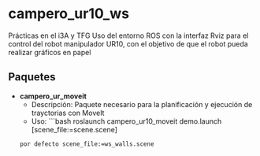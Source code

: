 # campero_ur10_ws
Prácticas en el i3A y TFG
Uso del entorno ROS con la interfaz Rviz para el control del robot manipulador UR10, con el objetivo de que el robot pueda realizar gráficos en papel

## Paquetes
- **campero_ur_moveit**
    - Descripción: Paquete necesario para la planificación y ejecución de trayctorias con MoveIt
    - Uso: ```bash
    roslaunch campero_ur10_moveit demo.launch [scene_file:=scene.scene]
    ```
    por defecto scene_file:=ws_walls.scene